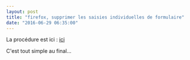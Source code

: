 ```yaml
---
layout: post
title: "firefox, supprimer les saisies individuelles de formulaire"
date: "2016-06-29 06:35:00"
---
```

La procédure est ici : [ici](https://support.mozilla.org/fr/kb/controler-remplissage-automatique-formulaires#w_supprimer-les-saisies-individuelles-de-formulaire)

C'est tout simple au final...
